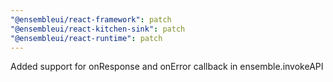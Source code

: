 ```yaml
---
"@ensembleui/react-framework": patch
"@ensembleui/react-kitchen-sink": patch
"@ensembleui/react-runtime": patch
---
```


Added support for onResponse and onError callback in ensemble.invokeAPI
